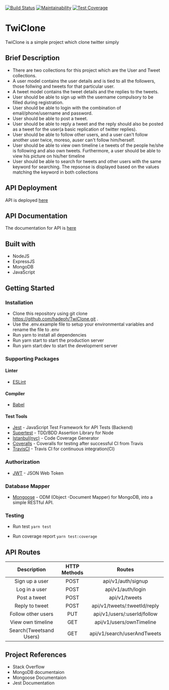 [![Build Status](https://travis-ci.com/hadeoh/TwiClone.svg?branch=develop)](https://travis-ci.com/hadeoh/TwiClone)      [![Maintainability](https://api.codeclimate.com/v1/badges/d09c74fc25127a7321fc/maintainability)](https://codeclimate.com/github/hadeoh/TwiClone/maintainability)   [![Test Coverage](https://api.codeclimate.com/v1/badges/d09c74fc25127a7321fc/test_coverage)](https://codeclimate.com/github/hadeoh/TwiClone/test_coverage) 

# TwiClone
TwiClone is a simple project which clone twitter simply

## Brief Description
- There are two collections for this project which are the User and Tweet collections.
- A user model contains the user details and is tied to all the followers, those follwing and tweets for that particular user.
- A tweet model contains the tweet details and the replies to the tweets.
- User should be able to sign up with the username compulsory to be filled during registration.
- User should be able to login with the combination of email/phone/username and password.
- User should be able to post a tweet.
- User should be able to reply a tweet and the reply should also be posted as a tweet for the user(a basic replication of twitter replies).
- User should be able to follow other users, and a user can't follow another user twice, moreso, auser can't follow him/herself.
- User should be able to view own timeline i.e tweets of the people he/she is following and also own tweets. Furthermore, a user should be able to view his picture on his/her timeline
- User should be able to search for tweets and other users with the same keyword for searching. The repsonse is displayed based on the values matching the keyword in both collections

## API Deployment
API is deployed [here](https://twiclone1960.herokuapp.com)

## API Documentation
The documentation for API is [here](https://quickfoodvp.postman.co/collections/6841767-571d581f-df6c-4510-83aa-ea4d8bc5ffa4?version=latest&workspace=f9a9110e-2dc9-4f05-845e-2f4b687f3a0c)

## Built with
- NodeJS
- ExpressJS
- MongoDB
- JavaScript

## Getting Started

### Installation
- Clone this repository using git clone https://github.com/hadeoh/TwiClone.git .
- Use the .env.example file to setup your environmental variables and rename the file to .env
- Run yarn to install all dependencies
- Run yarn start to start the production server
- Run yarn start:dev to start the development server


### Supporting Packages

#### Linter
- [ESLint](https://eslint.org/)

#### Compiler
- [Babel](https://babeljs.io/)

#### Test Tools
- [Jest](https://jestjs.io/) - JavaScript Test Framework for API Tests (Backend)
- [Supertest](https://www.npmjs.com/package/supertest) - TDD/BDD Assertion Library for Node
- [Istanbul(nyc)](http://chaijs.com/) - Code Coverage Generator
- [Coveralls](https://coveralls.io/) - Coveralls for testing after successful CI from Travis
- [TravisCI](https://travis-ci.org) - Travis CI for continuous integration(CI)

### Authorization
- [JWT](https://jwt.io/) - JSON Web Token

### Database Mapper
- [Mongoose](https://mongoosejs.com/) -  ODM (Object -Document Mapper) for MongoDB, into a simple RESTful API.

### Testing 
- Run test
  `yarn test`

- Run coverage report
  `yarn test:coverage`


## API Routes
| Description               | HTTP Methods  | Routes                        |
|:-------------------------:|:-------------:|:-----------------------------:|
| Sign up a user            | POST          | api/v1/auth/signup            |
| Log in a user             | POST          | api/v1/auth/login             |
| Post a tweet              | POST          | api/v1/tweets                 |
| Reply to tweet            | POST          | api/v1/tweets/:tweetId/reply  |
| Follow other users        | PUT           | api/v1/users/:userId/follow   |
| View own timeline         | GET           | api/v1/users/ownTimeline      |
| Search(Tweetsand Users)   | GET           | api/v1/search/userAndTweets   |

## Project References
- Stack Overflow
- MongoDB documentaion
- Mongoose Documentaion
- Jest Documentation